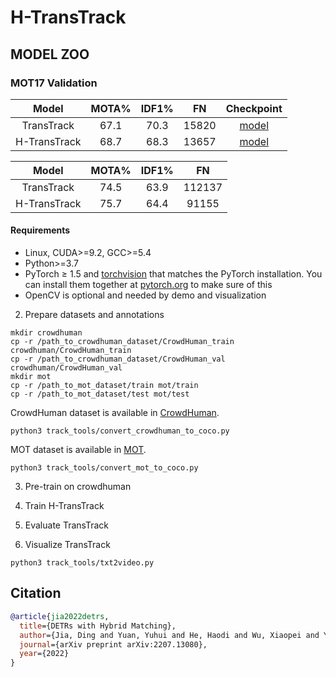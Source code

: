 # H-TransTrack

## MODEL ZOO
### MOT17 Validation
Model | MOTA% | IDF1% | FN | Checkpoint |
:---:|:---:|:---:|:---:|:---:|
TransTrack | 67.1 | 70.3 | 15820 | [model](https://github.com/HDETR/H-TransTrack/releases/download/v1.0.0/671mot17_crowdhuman_mot17.pth)| 
H-TransTrack | 68.7 | 68.3 | 13657 | [model](https://github.com/HDETR/H-TransTrack/releases/download/v1.0.0/690htranstrack_val.pth)|

Model | MOTA% | IDF1% | FN |
:---:|:---:|:---:|:---:|
TransTrack | 74.5 | 63.9| 112137 |
H-TransTrack | 75.7 | 64.4 | 91155 |

#### Requirements
- Linux, CUDA>=9.2, GCC>=5.4
- Python>=3.7
- PyTorch ≥ 1.5 and [torchvision](https://github.com/pytorch/vision/) that matches the PyTorch installation.
  You can install them together at [pytorch.org](https://pytorch.org) to make sure of this
- OpenCV is optional and needed by demo and visualization

2. Prepare datasets and annotations
```
mkdir crowdhuman
cp -r /path_to_crowdhuman_dataset/CrowdHuman_train crowdhuman/CrowdHuman_train
cp -r /path_to_crowdhuman_dataset/CrowdHuman_val crowdhuman/CrowdHuman_val
mkdir mot
cp -r /path_to_mot_dataset/train mot/train
cp -r /path_to_mot_dataset/test mot/test
```
CrowdHuman dataset is available in [CrowdHuman](https://www.crowdhuman.org/). 
```
python3 track_tools/convert_crowdhuman_to_coco.py
```
MOT dataset is available in [MOT](https://motchallenge.net/).
```
python3 track_tools/convert_mot_to_coco.py
```

3. Pre-train on crowdhuman

4. Train H-TransTrack

5. Evaluate TransTrack

6. Visualize TransTrack
```
python3 track_tools/txt2video.py
```

## Citation
```bibtex
@article{jia2022detrs,
  title={DETRs with Hybrid Matching},
  author={Jia, Ding and Yuan, Yuhui and He, Haodi and Wu, Xiaopei and Yu, Haojun and Lin, Weihong and Sun, Lei and Zhang, Chao and Hu, Han},
  journal={arXiv preprint arXiv:2207.13080},
  year={2022}
}
```
